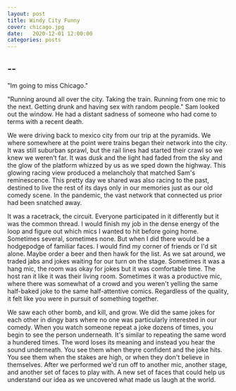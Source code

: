 ```yaml
---
layout: post
title: Windy City Funny
cover: chicago.jpg
date:   2020-12-01 12:00:00
categories: posts
---
```


## --

"Im going to miss Chicago."

"Running around all over the city. Taking the train. Running from one mic to the next. Getting drunk and having sex with random people." Sam looked out the window. He had a distant sadness of someone who had come to terms with a recent death.

We were driving back to mexico city from our trip at the pyramids. We where somewhere at the point were trains began their network into the city. It was still suburban sprawl, but the rail lines had started their crawl so we knew we weren't far. It was dusk and the light had faded from the sky and the glow of the platform whizzed by us as we sped down the highway. This glowing racing view produced a melancholy that matched Sam's reminescence. This pretty day we shared was also racing to the past, destined to live the rest of its days only in our memories just as our old comedy scene. In the pandemic, the vast network that connected us prior had been snatched away.

It was a racetrack, the circuit. Everyone participated in it differently but it was the common thread. I would finish my job in the dense energy of the loop and figure out which mics I wanted to hit before going home. Sometimes several, sometimes none. But when I did there would be a hodgepodge of familiar faces. I would find my corner of friends or I'd sit alone. Maybe order a beer and then hawk for the list. As we sat around, we traded jabs and jokes waiting for our turn on the stage. Sometimes it was a hang mic, the room was okay for jokes but it was comfortable time. The host ran it like it was their living room. Sometimes it was a productive mic, where there was somewhat of a crowd and you weren't yelling the same half-baked joke to the same half-attentive comics. Regardless of the quality, it felt like you were in pursuit of something together.

We saw each other bomb, and kill, and grow. We did the same jokes for each other in dingy bars where no one was particularly interested in our comedy. When you watch someone repeat a joke dozens of times, you begin to see the person underneath. It's similar to repeating the same word a hundered times. The word loses its meaning and instead you hear the sound underneath. You see them when theyre confident and the joke hits. You see them when the stakes are high, or when they don't believe in themselves. After we performed we'd run off to another mic, another stage, and another set of faces to play with. A new set of faces that could help us understand our idea as we uncovered what made us laugh at the world.
